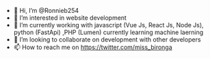 - 👋 Hi, I’m @Ronnieb254
- 👀 I’m interested in website development
- 🌱 I’m currently working with javascript (Vue Js, React Js, Node Js), python (FastApi) ,PHP (Lumen) currently learning machine laerning
- 💞️ I’m looking to collaborate on development with other developers
- 📫 How to reach me on https://twitter.com/miss_bironga

<!---
Ronnieb254/Ronnieb254 is a ✨ special ✨ repository because its `README.md` (this file) appears on your GitHub profile.
You can click the Preview link to take a look at your changes.
--->
